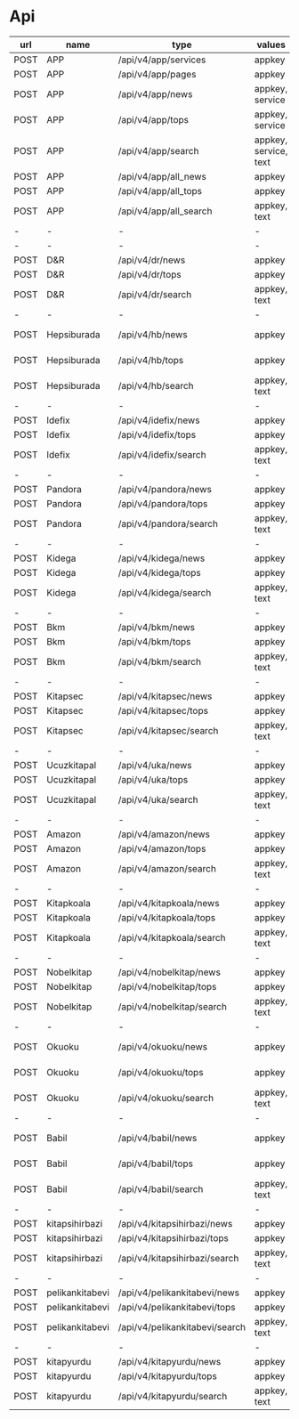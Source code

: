 # Api

| url | name | type | values | status | 
| --- | ---  | ---  |   ---  | --- |
| POST | APP | /api/v4/app/services | appkey | OK |
| POST | APP | /api/v4/app/pages | appkey | OK |
| POST | APP | /api/v4/app/news | appkey, service | OK |
| POST | APP | /api/v4/app/tops | appkey, service | OK |
| POST | APP | /api/v4/app/search | appkey, service, text | OK |
| POST | APP | /api/v4/app/all_news | appkey | OK |
| POST | APP | /api/v4/app/all_tops | appkey | OK |
| POST | APP | /api/v4/app/all_search | appkey, text | OK |
| - | -  | -  | -  | - |
| - | -  | -  | -  | - |
| POST | D&R | /api/v4/dr/news | appkey | OK |
| POST | D&R | /api/v4/dr/tops | appkey | OK |
| POST | D&R | /api/v4/dr/search | appkey, text | OK |
| - | -  | -  | -  | - |
| POST | Hepsiburada | /api/v4/hb/news | appkey | YANILGI ROBOT |
| POST | Hepsiburada | /api/v4/hb/tops | appkey | YANILGI ROBOT |
| POST | Hepsiburada | /api/v4/hb/search | appkey, text | YANILGI ROBOT |
| - | -  | -  | -  | - |
| POST | Idefix | /api/v4/idefix/news | appkey | OK |
| POST | Idefix | /api/v4/idefix/tops | appkey | OK |
| POST | Idefix | /api/v4/idefix/search | appkey, text | OK |
| - | -  | -  | -  | - |
| POST | Pandora | /api/v4/pandora/news | appkey | OK |
| POST | Pandora | /api/v4/pandora/tops | appkey | OK |
| POST | Pandora | /api/v4/pandora/search | appkey, text | OK |
| - | -  | -  | -  | - |
| POST | Kidega | /api/v4/kidega/news | appkey | OK |
| POST | Kidega | /api/v4/kidega/tops | appkey | OK |
| POST | Kidega | /api/v4/kidega/search | appkey, text | OK |
| - | -  | -  | -  | - |
| POST | Bkm | /api/v4/bkm/news | appkey | OK |
| POST | Bkm | /api/v4/bkm/tops | appkey | OK |
| POST | Bkm | /api/v4/bkm/search | appkey, text | OK |
| - | -  | -  | -  | - |
| POST | Kitapsec | /api/v4/kitapsec/news | appkey | OK |
| POST | Kitapsec | /api/v4/kitapsec/tops | appkey | OK |
| POST | Kitapsec | /api/v4/kitapsec/search | appkey, text | OK |
| - | -  | -  | -  | - |
| POST | Ucuzkitapal | /api/v4/uka/news | appkey | OK |
| POST | Ucuzkitapal | /api/v4/uka/tops | appkey | OK |
| POST | Ucuzkitapal | /api/v4/uka/search | appkey, text | OK |
| - | -  | -  | -  | - |
| POST | Amazon | /api/v4/amazon/news | appkey | OK |
| POST | Amazon | /api/v4/amazon/tops | appkey | OK |
| POST | Amazon | /api/v4/amazon/search | appkey, text | OK |
| - | -  | -  | -  | - |
| POST | Kitapkoala | /api/v4/kitapkoala/news | appkey | OK |
| POST | Kitapkoala | /api/v4/kitapkoala/tops | appkey | OK |
| POST | Kitapkoala | /api/v4/kitapkoala/search | appkey, text | OK |
| - | -  | -  | -  | - |
| POST | Nobelkitap | /api/v4/nobelkitap/news | appkey | OK |
| POST | Nobelkitap | /api/v4/nobelkitap/tops | appkey | OK |
| POST | Nobelkitap | /api/v4/nobelkitap/search | appkey, text | OK |
| - | -  | -  | -  | - |
| POST | Okuoku | /api/v4/okuoku/news | appkey | YANILGI JS |
| POST | Okuoku | /api/v4/okuoku/tops | appkey | YANILGI JS |
| POST | Okuoku | /api/v4/okuoku/search | appkey, text | YANILGI JS |
| - | -  | -  | -  | - |
| POST | Babil | /api/v4/babil/news | appkey | YANILGI SSL |
| POST | Babil | /api/v4/babil/tops | appkey | YANILGI SSL |
| POST | Babil | /api/v4/babil/search | appkey, text | YANILGI SSL |
| - | -  | -  | -  | - |
| POST | kitapsihirbazi | /api/v4/kitapsihirbazi/news | appkey | TODO |
| POST | kitapsihirbazi | /api/v4/kitapsihirbazi/tops | appkey | TODO |
| POST | kitapsihirbazi | /api/v4/kitapsihirbazi/search | appkey, text | TODO |
| - | -  | -  | -  | - |
| POST | pelikankitabevi | /api/v4/pelikankitabevi/news | appkey | TODO |
| POST | pelikankitabevi | /api/v4/pelikankitabevi/tops | appkey | TODO |
| POST | pelikankitabevi | /api/v4/pelikankitabevi/search | appkey, text | TODO |
| - | -  | -  | -  | - |
| POST | kitapyurdu | /api/v4/kitapyurdu/news | appkey | TODO |
| POST | kitapyurdu | /api/v4/kitapyurdu/tops | appkey | TODO |
| POST | kitapyurdu | /api/v4/kitapyurdu/search | appkey, text | TODO |
